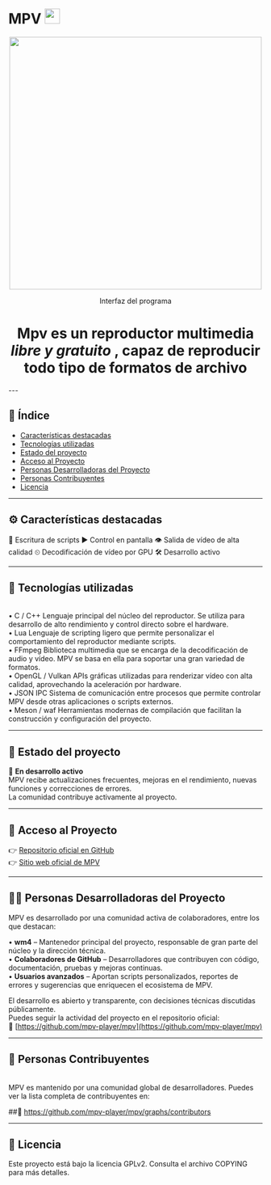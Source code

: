 # MPV <img width="30" height="30" alt="mpv-logo-128-0baae5aa" src="https://github.com/user-attachments/assets/74db9dd8-6544-454b-8522-efb5d00518eb" />


<p align="center">
  <img src="https://github.com/user-attachments/assets/98e4e695-064b-4ae4-8be2-ac02788b1df4" width="500"/>
</p>

<p align="center">Interfaz del programa</p>


<h1 align="center"> Mpv es un reproductor multimedia <i>libre y gratuito </i>, capaz de reproducir todo tipo de formatos de archivo</h1>
---

## 📑 Índice

- [Características destacadas](#️-características-destacadas)
- [Tecnologías utilizadas](#-tecnologías-utilizadas)
- [Estado del proyecto](#-estado-del-proyecto)
- [Acceso al Proyecto](#-acceso-al-proyecto)
- [Personas Desarrolladoras del Proyecto](#-personas-desarrolladoras-del-proyecto)
- [Personas Contribuyentes](#-personas-contribuyentes)
- [Licencia](#-licencia)



---
## ⚙️ Características destacadas
📝 Escritura de scripts
▶️ Control en pantalla
👁️ Salida de vídeo de alta calidad
⏲ Decodificación de vídeo por GPU
🛠️ Desarrollo activo

---
## 🧪 Tecnologías utilizadas
<br>
• C / C++ Lenguaje principal del núcleo del reproductor. Se utiliza para desarrollo de alto rendimiento y control directo sobre el hardware.
<br>
• Lua Lenguaje de scripting ligero que permite personalizar el comportamiento del reproductor mediante scripts.
<br>
• FFmpeg Biblioteca multimedia que se encarga de la decodificación de audio y vídeo. MPV se basa en ella para soportar una gran variedad de formatos.
<br>
• OpenGL / Vulkan APIs gráficas utilizadas para renderizar vídeo con alta calidad, aprovechando la aceleración por hardware.
<br>
• JSON IPC Sistema de comunicación entre procesos que permite controlar MPV desde otras aplicaciones o scripts externos.
<br>
• Meson / waf Herramientas modernas de compilación que facilitan la construcción y configuración del proyecto.

---
## 🚧 Estado del proyecto

🔄 **En desarrollo activo**  
MPV recibe actualizaciones frecuentes, mejoras en el rendimiento, nuevas funciones y correcciones de errores.  
La comunidad contribuye activamente al proyecto.

---

## 🔗 Acceso al Proyecto

👉 [Repositorio oficial en GitHub](https://github.com/mpv-player/mpv)  <br>
👉 [Sitio web oficial de MPV](https://mpv.io)

---
## 👨‍💻 Personas Desarrolladoras del Proyecto

MPV es desarrollado por una comunidad activa de colaboradores, entre los que destacan:

• **wm4** – Mantenedor principal del proyecto, responsable de gran parte del núcleo y la dirección técnica.  
• **Colaboradores de GitHub** – Desarrolladores que contribuyen con código, documentación, pruebas y mejoras continuas.  
• **Usuarios avanzados** – Aportan scripts personalizados, reportes de errores y sugerencias que enriquecen el ecosistema de MPV.

El desarrollo es abierto y transparente, con decisiones técnicas discutidas públicamente.  
Puedes seguir la actividad del proyecto en el repositorio oficial:  
🔗 [https://github.com/mpv-player/mpv](https://github.com/mpv-player/mpv)

---

 ## 🤝 Personas Contribuyentes 
 <br>
MPV es mantenido por una comunidad global de desarrolladores. Puedes ver la lista completa de contribuyentes en:

##🔗 https://github.com/mpv-player/mpv/graphs/contributors

---

## 📄 Licencia
Este proyecto está bajo la licencia GPLv2. Consulta el archivo COPYING para más detalles.
